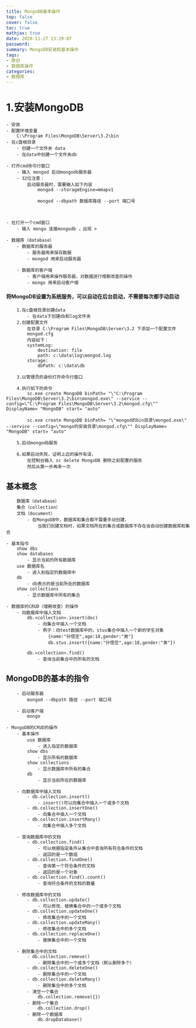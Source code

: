 ```yaml
---
title: MongoDB基本操作
top: false
cover: false
toc: true
mathjax: true
date: 2020-11-27 13:29:07
password:
summary: MongoDB安装和基本操作
tags:
- 原创
- 数据库操作
categories:
- 数据库
---
```




	
# 1.安装MongoDB
	- 安装
	- 配置环境变量
		C:\Program Files\MongoDB\Server\3.2\bin
	- 在c盘根目录
		- 创建一个文件夹 data
		- 在data中创建一个文件夹db
		
	- 打开cmd命令行窗口
		- 输入 mongod 启动mongodb服务器
		- 32位注意：
			启动服务器时，需要输入如下内容
				mongod --storageEngine=mmapv1
				
				mongod --dbpath 数据库路径 --port 端口号


		
	- 在打开一个cmd窗口
		- 输入 mongo 连接mongodb ，出现 > 
		
	- 数据库（database）
		- 数据库的服务器
			- 服务器用来保存数据
			- mongod 用来启动服务器
			
		- 数据库的客户端
			- 客户端用来操作服务器，对数据进行增删改查的操作
			- mongo 用来启动客户端
			
			
####  将MongoDB设置为系统服务，可以自动在后台启动，不需要每次都手动启动
		1.在c盘根目录创建data
			- 在data下创建db和log文件夹
		2.创建配置文件
			在目录 C:\Program Files\MongoDB\Server\3.2 下添加一个配置文件
			mongod.cfg
			内容如下：
			systemLog:
				destination: file
				path: c:\data\log\mongod.log
			storage:
				dbPath: c:\data\db
			
		3.以管理员的身份打开命令行窗口	
		
		4.执行如下的命令
			sc.exe create MongoDB binPath= "\"C:\Program Files\MongoDB\Server\3.2\bin\mongod.exe\" --service --config=\"C:\Program Files\MongoDB\Server\3.2\mongod.cfg\"" DisplayName= "MongoDB" start= "auto"
			
			sc.exe create MongoDB binPath= "\"mongod的bin目录\mongod.exe\" --service --config=\"mongo的安装目录\mongod.cfg\"" DisplayName= "MongoDB" start= "auto"
			
		5.启动mongodb服务

		6.如果启动失败，证明上边的操作有误，
			在控制台输入 sc delete MongoDB 删除之前配置的服务
			然后从第一步再来一次


## 基本概念
		数据库（database）
		集合（collection）
		文档（document）
			- 在MongoDB中，数据库和集合都不需要手动创建，
				当我们创建文档时，如果文档所在的集合或数据库不存在会自动创建数据库和集合
		
	- 基本指令
		show dbs
		show databases
			- 显示当前的所有数据库
		use 数据库名
			- 进入到指定的数据库中
		db
			- db表示的是当前所处的数据库
		show collections
			- 显示数据库中所有的集合
			
	- 数据库的CRUD（增删改查）的操作
		- 向数据库中插入文档
			db.<collection>.insert(doc)
				- 向集合中插入一个文档
				- 例子：向test数据库中的，stus集合中插入一个新的学生对象
					{name:"孙悟空",age:18,gender:"男"}
					db.stus.insert({name:"孙悟空",age:18,gender:"男"})
			
			db.<collection>.find()
				- 查询当前集合中的所有的文档
				
	
		
## MongoDB的基本的指令
		- 启动服务器
			mongod --dbpath 路径 --port 端口号
			
		- 启动客户端
			mongo
		
	- MongoDB的CRUD的操作			
		- 基本操作
			use 数据库
				- 进入指定的数据库
			show dbs
				- 显示所有的数据库
			show collections
				- 显示数据库中所有的集合
			db
				- 显示当前所在的数据库
	
		- 向数据库中插入文档
			- db.collection.insert()
				- insert()可以向集合中插入一个或多个文档
			- db.collection.insertOne()
				- 向集合中插入一个文档
			- db.collection.insertMany()
				- 向集合中插入多个文档
				
		- 查询数据库中的文档
			- db.collection.find()
				- 可以根据指定条件从集合中查询所有符合条件的文档
				- 返回的是一个数组
			- db.collection.findOne()
				- 查询第一个符合条件的文档
				- 返回的是一个对象
			- db.collection.find().count()
				- 查询符合条件的文档的数量
				
		- 修改数据库中的文档
			- db.collection.update()
				- 可以修改、替换集合中的一个或多个文档
			- db.collection.updateOne()
				- 修改集合中的一个文档
			- db.collection.updateMany()
				- 修改集合中的多个文档
			- db.collection.replaceOne()
				- 替换集合中的一个文档
				
		- 删除集合中的文档
			- db.collection.remove()
				- 删除集合中的一个或多个文档（默认删除多个）
			- db.collection.deleteOne()
				- 删除集合中的一个文档
			- db.collection.deleteMany()
				- 删除集合中的多个文档
			- 清空一个集合
				db.collection.remove({})
			- 删除一个集合
				db.collection.drop()
			- 删除一个数据库
				db.dropDatabase()
				
				
				
		